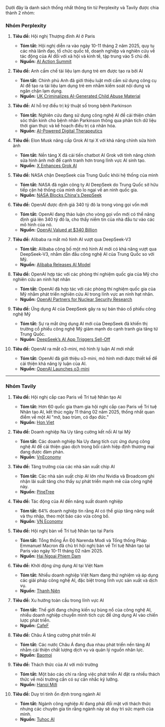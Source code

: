 Dưới đây là danh sách thống nhất thông tin từ Perplexity và Tavily được chia thành 2 nhóm:

### Nhóm Perplexity

1. **Tiêu đề:** Hội nghị Thượng đỉnh AI ở Paris
   - **Tóm tắt:** Hội nghị diễn ra vào ngày 10-11 tháng 2 năm 2025, quy tụ các nhà lãnh đạo, tổ chức quốc tế, doanh nghiệp và nghiên cứu về tác động của AI đối với xã hội và kinh tế, tập trung vào 5 chủ đề.
   - **Nguồn:** [AI Action Summit](https://www.diplomatie.gouv.fr/en/french-foreign-policy/digital-diplomacy/news/article/ai-action-summit-10-11-feb-2025)

2. **Tiêu đề:** Anh cấm chế tài liệu lạm dụng trẻ em được tạo ra bởi AI
   - **Tóm tắt:** Chính phủ Anh đã giới thiệu luật mới cấm sử dụng công cụ AI để tạo ra tài liệu lạm dụng trẻ em nhằm kiểm soát nội dung và ngăn chặn lạm dụng.
   - **Nguồn:** [UK Criminalizes AI-Generated Child Abuse Material](https://www.carahsoft.com/blog/carahsoft-the-top-10-ai-events-for-government-blog-2025)

3. **Tiêu đề:** AI hỗ trợ điều trị kỹ thuật số trong bệnh Parkinson
   - **Tóm tắt:** Nghiên cứu đang sử dụng công nghệ AI để cải thiện chăm sóc thần kinh cho bệnh nhân Parkinson thông qua phân tích dữ liệu thời gian thực và kế hoạch điều trị cá nhân hóa.
   - **Nguồn:** [AI-Powered Digital Therapeutics](https://www.carahsoft.com/blog/carahsoft-the-top-10-ai-events-for-government-blog-2025)

4. **Tiêu đề:** Elon Musk nâng cấp Grok AI tại X với khả năng chỉnh sửa hình ảnh
   - **Tóm tắt:** Nền tảng X đã cải tiến chatbot AI Grok với tính năng chỉnh sửa hình ảnh mới để cạnh tranh hơn trong lĩnh vực AI sinh tạo.
   - **Nguồn:** [X Enhances Grok AI](https://www.carahsoft.com/blog/carahsoft-the-top-10-ai-events-for-government-blog-2025)

5. **Tiêu đề:** NASA chặn DeepSeek của Trung Quốc khỏi hệ thống của mình
   - **Tóm tắt:** NASA đã ngăn công ty AI DeepSeek do Trung Quốc sở hữu tiếp cận hệ thống của mình do lo ngại về an ninh quốc gia.
   - **Nguồn:** [NASA Blocks China's DeepSeek](https://www.carahsoft.com/blog/carahsoft-the-top-10-ai-events-for-government-blog-2025)

6. **Tiêu đề:** OpenAI được định giá 340 tỷ đô la trong vòng gọi vốn mới
   - **Tóm tắt:** OpenAI đang thảo luận cho vòng gọi vốn mới có thể nâng định giá lên 340 tỷ đô la, cho thấy niềm tin của nhà đầu tư vào các mô hình của nó.
   - **Nguồn:** [OpenAI Valued at $340 Billion](https://www.carahsoft.com/blog/carahsoft-the-top-10-ai-events-for-government-blog-2025)

7. **Tiêu đề:** Alibaba ra mắt mô hình AI vượt qua DeepSeek-V3
   - **Tóm tắt:** Alibaba công bố một mô hình AI mới có khả năng vượt qua DeepSeek-V3, nhằm dẫn đầu công nghệ AI của Trung Quốc so với Mỹ.
   - **Nguồn:** [Alibaba Releases AI Model](https://www.carahsoft.com/blog/carahsoft-the-top-10-ai-events-for-government-blog-2025)

8. **Tiêu đề:** OpenAI hợp tác với các phòng thí nghiệm quốc gia của Mỹ cho nghiên cứu an ninh hạt nhân
   - **Tóm tắt:** OpenAI đã hợp tác với các phòng thí nghiệm quốc gia của Mỹ nhằm phát triển nghiên cứu AI trong lĩnh vực an ninh hạt nhân.
   - **Nguồn:** [OpenAI Partners for Nuclear Security Research](https://www.carahsoft.com/blog/carahsoft-the-top-10-ai-events-for-government-blog-2025)

9. **Tiêu đề:** Ứng dụng AI của DeepSeek gây ra sự bán tháo cổ phiếu công nghệ Mỹ
   - **Tóm tắt:** Sự ra mắt ứng dụng AI mới của DeepSeek đã khiến thị trường cổ phiếu công nghệ Mỹ giảm mạnh do cạnh tranh gia tăng từ Trung Quốc.
   - **Nguồn:** [DeepSeek’s AI App Triggers Sell-Off](https://www.carahsoft.com/blog/carahsoft-the-top-10-ai-events-for-government-blog-2025)

10. **Tiêu đề:** OpenAI ra mắt o3-mini, mô hình lý luận AI mới nhất
    - **Tóm tắt:** OpenAI đã giới thiệu o3-mini, mô hình mới được thiết kế để cải thiện khả năng lý luận của AI.
    - **Nguồn:** [OpenAI Launches o3-mini](https://www.carahsoft.com/blog/carahsoft-the-top-10-ai-events-for-government-blog-2025)

---

### Nhóm Tavily

1. **Tiêu đề:** Hội nghị cắp cao Paris về Trí tuệ Nhân tạo AI
   - **Tóm tắt:** Hơn 60 quốc gia tham gia hội nghị cắp cao Paris về Trí tuệ Nhân tạo AI, kết thúc ngày 11 tháng 02 năm 2025, thống nhất quan điểm về một AI "mở, bao trùm, có đạo đức."
   - **Nguồn:** [Hon Viet](https://hon-viet.co.uk/11Feb2025News.htm)

2. **Tiêu đề:** Doanh nghiệp Na Uy tăng cường kết nối AI tại Mỹ
   - **Tóm tắt:** Các doanh nghiệp Na Uy đang tích cực ứng dụng công nghệ AI để cải thiện giao dịch trong bối cảnh hiệp định thương mại đang được đàm phán.
   - **Nguồn:** [VnEconomy](https://vneconomy.vn/tag/ai)

3. **Tiêu đề:** Tăng trưởng của các nhà sản xuất chip AI
   - **Tóm tắt:** Các nhà sản xuất chip AI lớn như Nvidia và Broadcom ghi nhận lãi suất tăng cho thấy sự phát triển mạnh mẽ của công nghệ này.
   - **Nguồn:** [PineTree](https://pinetree.vn/post/20250212/ban-tin-sang-ngay-11-02-2025/)

4. **Tiêu đề:** Tác động của AI đến năng suất doanh nghiệp
   - **Tóm tắt:** 64% doanh nghiệp tin rằng AI có thể giúp tăng năng suất và thu nhập, theo một báo cáo vừa công bố.
   - **Nguồn:** [VN Economy](https://vneconomy.vn/techconnect/ai-nam-2025-duoi-goc-nhin-cua-cac-nha-lanh-dao-kinh-te-hang-dau.htm)

5. **Tiêu đề:** Hội nghị bàn về Trí tuệ Nhân tạo tại Paris
   - **Tóm tắt:** Tổng thống Ấn Độ Narenda Modi và Tổng thống Pháp Emmanuel Macron đã chủ trì hội nghị bàn về Trí tuệ Nhân tạo tại Paris vào ngày 10-11 tháng 02 năm 2025.
   - **Nguồn:** [Hai Ngoai Phiem Dam](https://haingoaiphiemdam.com/a67230/tin-tuc-ngay-10-02-2025-)

6. **Tiêu đề:** Khởi động ứng dụng AI tại Việt Nam
   - **Tóm tắt:** Nhiều doanh nghiệp Việt Nam đang thử nghiệm và áp dụng các giải pháp công nghệ AI, đặc biệt trong lĩnh vực sản xuất và dịch vụ.
   - **Nguồn:** [Thanh Niên](https://thanhnien.vn/tin-tuc-dac-biet-tren-bao-in-thanh-nien-1022025-18525020923110799.htm)

7. **Tiêu đề:** Xu hướng toàn cầu trong lĩnh vực AI
   - **Tóm tắt:** Thế giới đang chứng kiến sự bùng nổ của công nghệ AI, nhiều doanh nghiệp chuyển mình tích cực để ứng dụng AI vào chiến lược phát triển.
   - **Nguồn:** [CafeF](https://cafef.vn/nhung-xu-huong-ai-co-the-thay-doi-the-gioi-nam-2025-188250202081830729.chn)

8. **Tiêu đề:** Châu Á tăng cường phát triển AI
   - **Tóm tắt:** Các nước Châu Á đang đua nhau phát triển nền tảng AI nhằm cải thiện chất lượng dịch vụ và quản lý nguồn nhân lực.
   - **Nguồn:** [Baomoi](https://baomoi.com/ban-tin-thoi-su-quoc-hoi-ngay-10-02-2025-c51443295.epi)

9. **Tiêu đề:** Thách thức của AI với môi trường
   - **Tóm tắt:** Một báo cáo chỉ ra rằng việc phát triển AI đặt ra nhiều thách thức về môi trường cần có sự cân nhắc kỹ lưỡng.
   - **Nguồn:** [Hanoi Mới](https://hanoimoi.vn/tin-tuc-dac-biet-tren-bao-in-hanoimoi-ngay-10-2-2025-692748.html)

10. **Tiêu đề:** Duy trì tính ổn định trong ngành AI
    - **Tóm tắt:** Ngành công nghiệp AI đang phải đối mặt với thách thức nhưng các chuyên gia tin rằng ngành này sẽ duy trì sức mạnh của mình.
    - **Nguồn:** [Tuhoc AI](https://tuhocai.vn/tin-tuc-ai/)